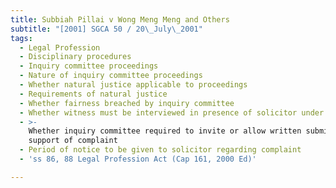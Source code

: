 ```yaml
---
title: Subbiah Pillai v Wong Meng Meng and Others
subtitle: "[2001] SGCA 50 / 20\_July\_2001"
tags:
  - Legal Profession
  - Disciplinary procedures
  - Inquiry committee proceedings
  - Nature of inquiry committee proceedings
  - Whether natural justice applicable to proceedings
  - Requirements of natural justice
  - Whether fairness breached by inquiry committee
  - Whether witness must be interviewed in presence of solicitor under inquiry
  - >-
    Whether inquiry committee required to invite or allow written submission in
    support of complaint
  - Period of notice to be given to solicitor regarding complaint
  - 'ss 86, 88 Legal Profession Act (Cap 161, 2000 Ed)'

---
```


